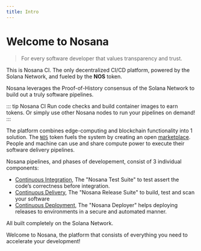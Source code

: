 ```yaml
---
title: Intro
---
```


# Welcome to Nosana

> For every software developer that values transparency and trust.

This is Nosana CI. The only decentralized CI/CD platform, powered by the Solana Network, 
and fueled by the <strong>NOS</strong> token.

Nosana leverages the Proof-of-History consensus of the Solana Network
to build out a truly software pipelines.

::: tip Nosana CI
Run code checks and build container images to earn tokens. 
Or simply use other Nosana nodes to run your pipelines on demand!
:::

The platform combines edge-computing and blockchain functionality into 1 solution.
The [`NOS`](../tokenomics/metrics) token fuels the system by creating an open
[marketplace](../tokenomics/utility). People and machine can use and
share compute power to execute their software delivery pipelines.

Nosana pipelines, and phases of developement, consist of 3 individual components:

- [Continuous Integration](../nosana/integration), 
   The "Nosana Test Suite" to test assert the code’s correctness before integration.
- [Continuous Delivery](../nosana/delivery), 
   The "Nosana Release Suite" to build, test and scan your software   
- [Continuous Deployment](../nosana/deployment), 
   The "Nosana Deployer" helps deploying releases to environments in a secure and automated manner.   

All built completely on the Solana Network.

Welcome to Nosana, the platform that consists of everything you need to accelerate your development!
